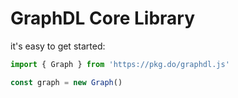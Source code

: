 # GraphDL Core Library

it's easy to get started:


```js
import { Graph } from 'https://pkg.do/graphdl.js'

const graph = new Graph()
```


